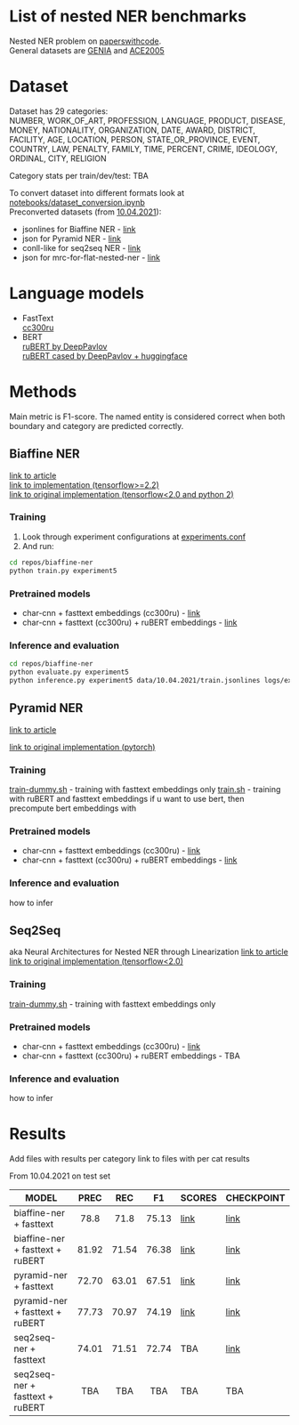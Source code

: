 # List of nested NER benchmarks

Nested NER problem on [paperswithcode](https://paperswithcode.com/task/nested-named-entity-recognition).  
General datasets are [GENIA](http://www.geniaproject.org/genia-corpus) and [ACE2005](https://catalog.ldc.upenn.edu/LDC2006T06)
# Dataset
Dataset has 29 categories:  
NUMBER, WORK_OF_ART, PROFESSION, LANGUAGE, PRODUCT, DISEASE, MONEY, NATIONALITY, ORGANIZATION, DATE, AWARD, DISTRICT, FACILITY, AGE, LOCATION, PERSON, STATE_OR_PROVINCE, EVENT, COUNTRY, LAW, PENALTY, FAMILY, TIME, PERCENT, CRIME, IDEOLOGY, ORDINAL, CITY, RELIGION

Category stats per train/dev/test: TBA

To convert dataset into different formats look at [notebooks/dataset_conversion.ipynb](notebooks/dataset_conversion.ipynb)  
Preconverted datasets (from [10.04.2021](https://disk.yandex.ru/d/b7uDk5vxZCi6Ug?w=1)):
* jsonlines for Biaffine NER - [link](https://disk.yandex.ru/d/TOUjOmmSCpPk1A?w=1)  
* json for Pyramid NER - [link](https://disk.yandex.ru/d/GSmLv62NsB2r_Q?w=1)  
* conll-like for seq2seq NER - [link](https://disk.yandex.ru/d/qmJebDNXEDpwNw?w=1)  
* json for mrc-for-flat-nested-ner - [link](https://disk.yandex.ru/d/gzVPejuVPuXcZQ)

# Language models
* FastText  
[cc300ru](https://dl.fbaipublicfiles.com/fasttext/vectors-crawl/cc.ru.300.vec.gz)
* BERT  
[ruBERT by DeepPavlov](http://files.deeppavlov.ai/deeppavlov_data/bert/rubert_cased_L-12_H-768_A-12_v2.tar.gz)  
[ruBERT cased by DeepPavlov + huggingface](https://huggingface.co/DeepPavlov/rubert-base-cased/tree/main)

# Methods
Main metric is F1-score. The named entity is considered correct when both boundary and
category are predicted correctly.
## Biaffine NER
[link to article](https://arxiv.org/pdf/2005.07150.pdf)  
[link to implementation (tensorflow>=2.2)](https://github.com/jsmith09/biaffine-ner)  
[link to original implementation (tensorflow<2.0 and python 2)](https://github.com/juntaoy/biaffine-ner)
### Training
1. Look through experiment configurations at [experiments.conf](repos/biaffine-ner-tf2.2/experiments.conf)  
2. And run:  
```bash 
cd repos/biaffine-ner
python train.py experiment5
```
### Pretrained models
* char-cnn + fasttext embeddings (cc300ru) - [link](https://disk.yandex.ru/d/Q4O2MVvWppvoUA?w=1)
* char-cnn + fasttext (cc300ru) + ruBERT embeddings - [link](https://disk.yandex.ru/d/dV5YkIKnPkysDQ?w=1)
### Inference and evaluation
```bash 
cd repos/biaffine-ner
python evaluate.py experiment5
python inference.py experiment5 data/10.04.2021/train.jsonlines logs/experiment5/exp5-train-inference.jsonlines
```

## Pyramid NER
[link to article](https://www.notion.so/75aa5b16cf7b4e4d9d687d28dd63ca34#c884ddf9473b4a05a5d49dd448078e92)

[link to original implementation (pytorch)](https://github.com/LorrinWWW/Pyramid)
### Training
[train-dummy.sh](repos/Pyramid/train-dummy.sh) - training with fasttext embeddings only
[train.sh](repos/Pyramid/train.sh) - training with ruBERT and fasttext embeddings
if u want to use bert, then precompute bert embeddings with 
### Pretrained models
* char-cnn + fasttext embeddings (cc300ru) - [link](https://disk.yandex.ru/d/ViLxIGswG6ThIQ?w=1)
* char-cnn + fasttext (cc300ru) + ruBERT embeddings - [link](https://disk.yandex.ru/d/Z4n4R3UwAxNHfw?w=1)
### Inference and evaluation
how to infer

## Seq2Seq
aka Neural Architectures for Nested NER through Linearization
[link to article](https://www.aclweb.org/anthology/P19-1527.pdf)  
[link to original implementation (tensorflow<2.0)](https://github.com/ufal/acl2019_nested_ner)
### Training

[train-dummy.sh](repos/acl2019_nested_ner/train-dummy.sh) - training with fasttext embeddings only
<!-- [train.sh](repos/acl2019_nested_ner/train.sh) - training with ruBERT and fasttext embeddings -->

### Pretrained models
* char-cnn + fasttext embeddings (cc300ru) - [link](https://disk.yandex.ru/d/HcKhbD0HsAHtuA?w=1)
* char-cnn + fasttext (cc300ru) + ruBERT embeddings - TBA
### Inference and evaluation
how to infer
# Results

Add files with results per category
link to files with per cat results

From 10.04.2021 on test set

| MODEL                            | PREC  |  REC  |  F1   | SCORES                                          | CHECKPOINT                                          |
| -------------------------------- | :---: | :---: | :---: | ----------------------------------------------- | --------------------------------------------------- |
| biaffine-ner + fasttext          | 78.8  | 71.8  | 75.13 | [link](https://disk.yandex.ru/d/PLhGycbc8bggHQ) | [link](https://disk.yandex.ru/d/Q4O2MVvWppvoUA?w=1) |
| biaffine-ner + fasttext + ruBERT | 81.92 | 71.54 | 76.38 | [link](https://disk.yandex.ru/d/3O9z0TsmtsbBhg) | [link](https://disk.yandex.ru/d/dV5YkIKnPkysDQ?w=1) |
| pyramid-ner + fasttext           | 72.70 | 63.01 | 67.51 | [link](https://disk.yandex.ru/d/V-IdxzmxXgxsPg) | [link](https://disk.yandex.ru/d/ViLxIGswG6ThIQ?w=1) |
| pyramid-ner + fasttext + ruBERT  | 77.73 | 70.97 | 74.19 | [link](https://disk.yandex.ru/d/woZeQA0laUNFVA) | [link](https://disk.yandex.ru/d/Z4n4R3UwAxNHfw?w=1) |
| seq2seq-ner + fasttext           | 74.01 | 71.51 | 72.74 | TBA                                             | [link](https://disk.yandex.ru/d/HcKhbD0HsAHtuA?w=1) |
| seq2seq-ner + fasttext + ruBERT  |  TBA  |  TBA  |  TBA  | TBA                                             | TBA                                                 |


<!-- Inference examples
Medical dataset (link) -->